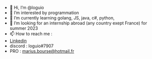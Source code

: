 - 👋 Hi, I’m @loguio
- 👀 I’m interested by programmation
- 🌱 I’m currently learning golang, JS, java, c#, python,
- 💞️ I’m looking for an internship abroad (any country exept France) for summer 2023
- 📫 How to reach me :
- [Linkedin](https://www.linkedin.com/in/marius-bourse-52618a220/)
- discord : loguio#7907
- PRO : marius.bourse@hotmail.fr

<!---
loguio/loguio is a ✨ special ✨ repository because its `README.md` (this file) appears on your GitHub profile.
You can click the Preview link to take a look at your changes.
--->
